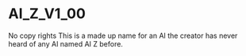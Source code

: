 # AI_Z_V1_00 
No copy rights
This is a made up name for an AI the creator has never heard of any AI named AI Z before.
